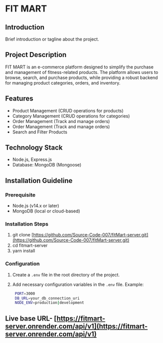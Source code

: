 # FIT MART

## Introduction

Brief introduction or tagline about the project.

## Project Description

FIT MART is an e-commerce platform designed to simplify the purchase and management of fitness-related products. The platform allows users to browse, search, and purchase products, while providing a robust backend for managing product categories, orders, and inventory.

## Features

- Product Management (CRUD operations for products)
- Category Management (CRUD operations for categories)
- Order Management (Track and manage orders)
- Order Management (Track and manage orders)
- Search and Filter Products

## Technology Stack

- Node.js, Express.js
- Database: MongoDB (Mongoose)


## Installation Guideline

### Prerequisite

- Node.js (v14.x or later)
- MongoDB (local or cloud-based)

### Installation Steps

1. git clone [https://github.com/Source-Code-007/fitMart-server.git](https://github.com/Source-Code-007/fitMart-server.git)
2. cd fitmart-server
3. yarn install

### Configuration

1. Create a `.env` file in the root directory of the project.
2. Add necessary configuration variables in the `.env` file.
   Example:
   
   ```bash
    PORT=3000
    DB_URL=your_db_connection_uri
    NODE_ENV=production|development
   ```

## Live base URL- [https://fitmart-server.onrender.com/api/v1](https://fitmart-server.onrender.com/api/v1)
